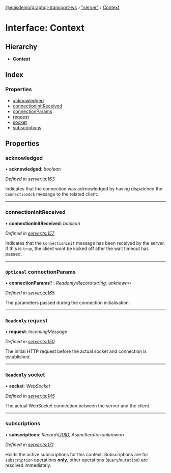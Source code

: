 [@enisdenjo/graphql-transport-ws](../README.md) › ["server"](../modules/_server_.md) › [Context](_server_.context.md)

# Interface: Context

## Hierarchy

* **Context**

## Index

### Properties

* [acknowledged](_server_.context.md#acknowledged)
* [connectionInitReceived](_server_.context.md#connectioninitreceived)
* [connectionParams](_server_.context.md#optional-connectionparams)
* [request](_server_.context.md#readonly-request)
* [socket](_server_.context.md#readonly-socket)
* [subscriptions](_server_.context.md#subscriptions)

## Properties

###  acknowledged

• **acknowledged**: *boolean*

*Defined in [server.ts:163](https://github.com/enisdenjo/graphql-transport-ws/blob/9a98ec4/src/server.ts#L163)*

Indicates that the connection was acknowledged
by having dispatched the `ConnectionAck` message
to the related client.

___

###  connectionInitReceived

• **connectionInitReceived**: *boolean*

*Defined in [server.ts:157](https://github.com/enisdenjo/graphql-transport-ws/blob/9a98ec4/src/server.ts#L157)*

Indicates that the `ConnectionInit` message
has been received by the server. If this is
`true`, the client wont be kicked off after
the wait timeout has passed.

___

### `Optional` connectionParams

• **connectionParams**? : *Readonly‹Record‹string, unknown››*

*Defined in [server.ts:165](https://github.com/enisdenjo/graphql-transport-ws/blob/9a98ec4/src/server.ts#L165)*

The parameters passed during the connection initialisation.

___

### `Readonly` request

• **request**: *IncomingMessage*

*Defined in [server.ts:150](https://github.com/enisdenjo/graphql-transport-ws/blob/9a98ec4/src/server.ts#L150)*

The initial HTTP request before the actual
socket and connection is established.

___

### `Readonly` socket

• **socket**: *WebSocket*

*Defined in [server.ts:145](https://github.com/enisdenjo/graphql-transport-ws/blob/9a98ec4/src/server.ts#L145)*

The actual WebSocket connection between the server and the client.

___

###  subscriptions

• **subscriptions**: *Record‹[UUID](../modules/_types_.md#uuid), AsyncIterator‹unknown››*

*Defined in [server.ts:171](https://github.com/enisdenjo/graphql-transport-ws/blob/9a98ec4/src/server.ts#L171)*

Holds the active subscriptions for this context.
Subscriptions are for `subscription` operations **only**,
other operations (`query`/`mutation`) are resolved immediately.
